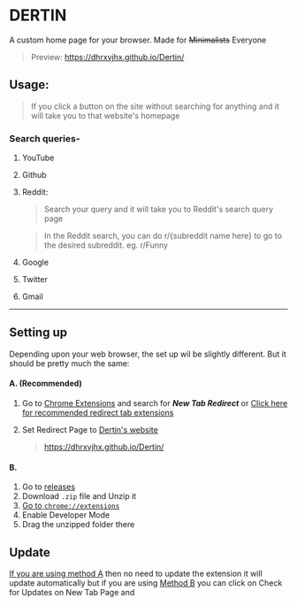 # DERTIN

A custom home page for your browser. Made for ~~Minimalists~~ Everyone

> Preview: https://dhrxvjhx.github.io/Dertin/

## Usage:

> If you click a button on the site without searching for anything and it will take you to that website's homepage

### Search queries-

1. YouTube
2. Github
3. Reddit:

   > Search your query and it will take you to Reddit's search query page

   > In the Reddit search, you can do r/{subreddit name here} to go to the desired subreddit. eg. r/Funny

4. Google
5. Twitter
6. Gmail

---

## Setting up

Depending upon your web browser, the set up wil be slightly different. But it should be pretty much the same:

#### A. (Recommended)

1. Go to [Chrome Extensions](https://chrome.google.com/webstore) and search for **_New Tab Redirect_** or [Click here for recommended redirect tab extensions](https://chrome.google.com/webstore/detail/new-tab-redirect/icpgjfneehieebagbmdbhnlpiopdcmna)
   
2. Set Redirect Page to [Dertin's website](https://dhrxvjhx.github.io/Dertin/)
   > https://dhrxvjhx.github.io/Dertin/

#### B. 

1. Go to [releases](https://github.com/dhrxvjhx/Dertin/releases)
2. Download `.zip` file and Unzip it
3. [Go to `chrome://extensions`](chrome://extensions)
4. Enable Developer Mode
5. Drag the unzipped folder there

## Update

[If you are using method A](https://github.com/dhrxvjhx/Dertin#a-recommended) then no need to update the extension it will update automatically but if you are using [Method B](https://github.com/dhrxvjhx/Dertin#b) you can click on Check for Updates on New Tab Page and


